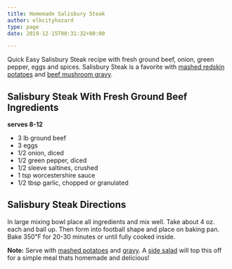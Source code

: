 ```yaml
---
title: Homemade Salisbury Steak
author: elkcityhazard
type: page
date: 2019-12-15T00:31:32+00:00

---
```

Quick Easy Salisbury Steak recipe with fresh ground beef, onion, green pepper, eggs and spices. Salisbury Steak is a favorite with [mashed redskin potatoes][1] and [beef mushroom gravy][2].

## Salisbury Steak With Fresh Ground Beef Ingredients

**serves 8-12**

  * 3 lb ground beef
  * 3 eggs
  * 1/2 onion, diced
  * 1/2 green pepper, diced
  * 1/2 sleeve saltines, crushed
  * 1 tsp worcestershire sauce
  * 1/2 tbsp garlic, chopped or granulated

## Salisbury Steak Directions

In large mixing bowl place all ingredients and mix well. Take about 4 oz. each and ball up. Then form into football shape and place on baking pan. Bake 350&#8457; for 20-30 minutes or until fully cooked inside.

**Note:** Serve with [mashed potatoes][1] and [gravy][3]. A [side salad][4] will top this off for a simple meal thats homemade and delicious!

 [1]: /wordpress/recipes-for-special-occasions-and-events/homemade-mashed-potatoes-recipe/
 [2]: /wordpress/easy-pork-recipes/pork-chops-recipe-with-mushroom-gravy/
 [3]: /wordpress/institutional-recipes-for-200/easy-side-dishes/easy-gravy-recipe/
 [4]: /wordpress/vegetables-and-salad-recipes/